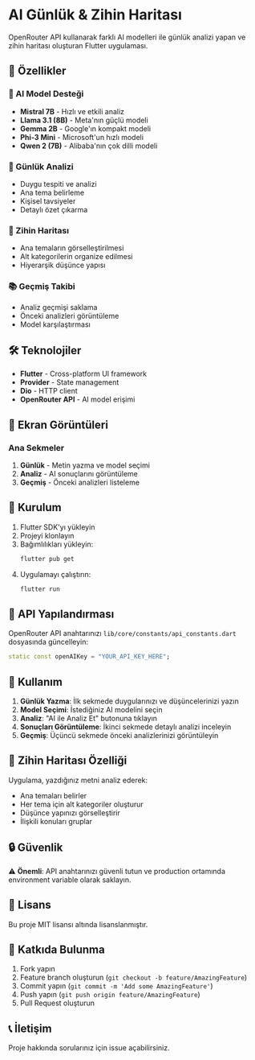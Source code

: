 # AI Günlük & Zihin Haritası

OpenRouter API kullanarak farklı AI modelleri ile günlük analizi yapan ve zihin haritası oluşturan Flutter uygulaması.

## 🚀 Özellikler

### 🤖 AI Model Desteği
- **Mistral 7B** - Hızlı ve etkili analiz
- **Llama 3.1 (8B)** - Meta'nın güçlü modeli
- **Gemma 2B** - Google'ın kompakt modeli
- **Phi-3 Mini** - Microsoft'un hızlı modeli
- **Qwen 2 (7B)** - Alibaba'nın çok dilli modeli

### 📝 Günlük Analizi
- Duygu tespiti ve analizi
- Ana tema belirleme
- Kişisel tavsiyeler
- Detaylı özet çıkarma

### 🧠 Zihin Haritası
- Ana temaların görselleştirilmesi
- Alt kategorilerin organize edilmesi
- Hiyerarşik düşünce yapısı

### 📚 Geçmiş Takibi
- Analiz geçmişi saklama
- Önceki analizleri görüntüleme
- Model karşılaştırması

## 🛠️ Teknolojiler

- **Flutter** - Cross-platform UI framework
- **Provider** - State management
- **Dio** - HTTP client
- **OpenRouter API** - AI model erişimi

## 📱 Ekran Görüntüleri

### Ana Sekmeler
1. **Günlük** - Metin yazma ve model seçimi
2. **Analiz** - AI sonuçlarını görüntüleme
3. **Geçmiş** - Önceki analizleri listeleme

## 🔧 Kurulum

1. Flutter SDK'yı yükleyin
2. Projeyi klonlayın
3. Bağımlılıkları yükleyin:
   ```bash
   flutter pub get
   ```
4. Uygulamayı çalıştırın:
   ```bash
   flutter run
   ```

## 🔑 API Yapılandırması

OpenRouter API anahtarınızı `lib/core/constants/api_constants.dart` dosyasında güncelleyin:

```dart
static const openAIKey = "YOUR_API_KEY_HERE";
```

## 🎯 Kullanım

1. **Günlük Yazma**: İlk sekmede duygularınızı ve düşüncelerinizi yazın
2. **Model Seçimi**: İstediğiniz AI modelini seçin
3. **Analiz**: "AI ile Analiz Et" butonuna tıklayın
4. **Sonuçları Görüntüleme**: İkinci sekmede detaylı analizi inceleyin
5. **Geçmiş**: Üçüncü sekmede önceki analizlerinizi görüntüleyin

## 🧠 Zihin Haritası Özelliği

Uygulama, yazdığınız metni analiz ederek:
- Ana temaları belirler
- Her tema için alt kategoriler oluşturur
- Düşünce yapınızı görselleştirir
- İlişkili konuları gruplar

## 🔒 Güvenlik

⚠️ **Önemli**: API anahtarınızı güvenli tutun ve production ortamında environment variable olarak saklayın.

## 📄 Lisans

Bu proje MIT lisansı altında lisanslanmıştır.

## 🤝 Katkıda Bulunma

1. Fork yapın
2. Feature branch oluşturun (`git checkout -b feature/AmazingFeature`)
3. Commit yapın (`git commit -m 'Add some AmazingFeature'`)
4. Push yapın (`git push origin feature/AmazingFeature`)
5. Pull Request oluşturun

## 📞 İletişim

Proje hakkında sorularınız için issue açabilirsiniz.
